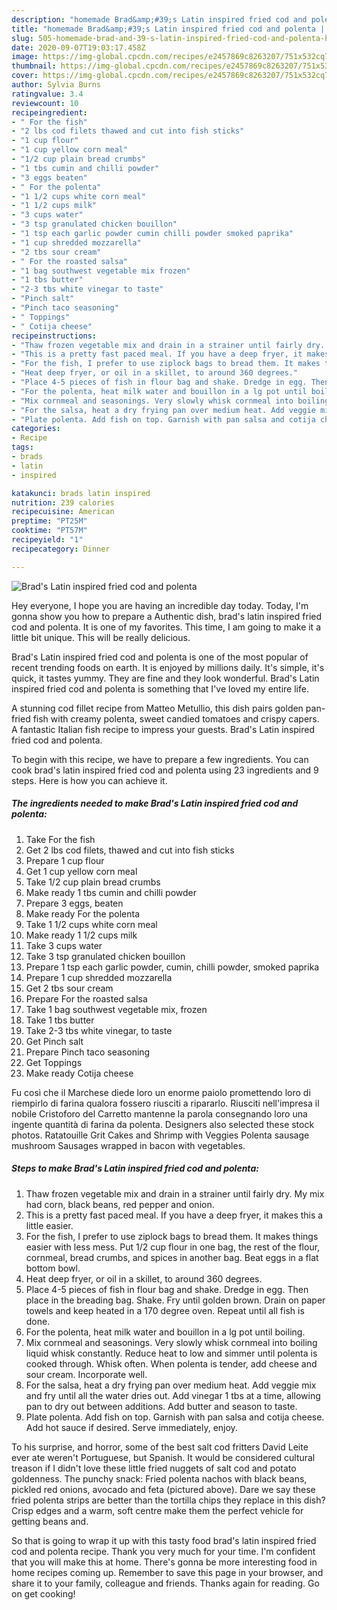 ```yaml
---
description: "homemade Brad&amp;#39;s Latin inspired fried cod and polenta | how to make homemade Brad&amp;#39;s Latin inspired fried cod and polenta"
title: "homemade Brad&amp;#39;s Latin inspired fried cod and polenta | how to make homemade Brad&amp;#39;s Latin inspired fried cod and polenta"
slug: 505-homemade-brad-and-39-s-latin-inspired-fried-cod-and-polenta-how-to-make-homemade-brad-and-39-s-latin-inspired-fried-cod-and-polenta
date: 2020-09-07T19:03:17.458Z
image: https://img-global.cpcdn.com/recipes/e2457869c8263207/751x532cq70/brads-latin-inspired-fried-cod-and-polenta-recipe-main-photo.jpg
thumbnail: https://img-global.cpcdn.com/recipes/e2457869c8263207/751x532cq70/brads-latin-inspired-fried-cod-and-polenta-recipe-main-photo.jpg
cover: https://img-global.cpcdn.com/recipes/e2457869c8263207/751x532cq70/brads-latin-inspired-fried-cod-and-polenta-recipe-main-photo.jpg
author: Sylvia Burns
ratingvalue: 3.4
reviewcount: 10
recipeingredient:
- " For the fish"
- "2 lbs cod filets thawed and cut into fish sticks"
- "1 cup flour"
- "1 cup yellow corn meal"
- "1/2 cup plain bread crumbs"
- "1 tbs cumin and chilli powder"
- "3 eggs beaten"
- " For the polenta"
- "1 1/2 cups white corn meal"
- "1 1/2 cups milk"
- "3 cups water"
- "3 tsp granulated chicken bouillon"
- "1 tsp each garlic powder cumin chilli powder smoked paprika"
- "1 cup shredded mozzarella"
- "2 tbs sour cream"
- " For the roasted salsa"
- "1 bag southwest vegetable mix frozen"
- "1 tbs butter"
- "2-3 tbs white vinegar to taste"
- "Pinch salt"
- "Pinch taco seasoning"
- " Toppings"
- " Cotija cheese"
recipeinstructions:
- "Thaw frozen vegetable mix and drain in a strainer until fairly dry. My mix had corn, black beans, red pepper and onion."
- "This is a pretty fast paced meal. If you have a deep fryer, it makes this a little easier."
- "For the fish, I prefer to use ziplock bags to bread them. It makes things easier with less mess. Put 1/2 cup flour in one bag, the rest of the flour, cornmeal, bread crumbs, and spices in another bag. Beat eggs in a flat bottom bowl."
- "Heat deep fryer, or oil in a skillet, to around 360 degrees."
- "Place 4-5 pieces of fish in flour bag and shake. Dredge in egg. Then place in the breading bag. Shake. Fry until golden brown. Drain on paper towels and keep heated in a 170 degree oven. Repeat until all fish is done."
- "For the polenta, heat milk water and bouillon in a lg pot until boiling."
- "Mix cornmeal and seasonings. Very slowly whisk cornmeal into boiling liquid whisk constantly. Reduce heat to low and simmer until polenta is cooked through. Whisk often. When polenta is tender, add cheese and sour cream. Incorporate well."
- "For the salsa, heat a dry frying pan over medium heat. Add veggie mix and fry until all the water dries out. Add vinegar 1 tbs at a time, allowing pan to dry out between additions. Add butter and season to taste."
- "Plate polenta. Add fish on top. Garnish with pan salsa and cotija cheese. Add hot sauce if desired. Serve immediately, enjoy."
categories:
- Recipe
tags:
- brads
- latin
- inspired

katakunci: brads latin inspired 
nutrition: 239 calories
recipecuisine: American
preptime: "PT25M"
cooktime: "PT57M"
recipeyield: "1"
recipecategory: Dinner

---
```



![Brad&#39;s Latin inspired fried cod and polenta](https://img-global.cpcdn.com/recipes/e2457869c8263207/751x532cq70/brads-latin-inspired-fried-cod-and-polenta-recipe-main-photo.jpg)

Hey everyone, I hope you are having an incredible day today. Today, I'm gonna show you how to prepare a Authentic dish, brad&#39;s latin inspired fried cod and polenta. It is one of my favorites. This time, I am going to make it a little bit unique. This will be really delicious.

Brad&#39;s Latin inspired fried cod and polenta is one of the most popular of recent trending foods on earth. It is enjoyed by millions daily. It's simple, it's quick, it tastes yummy. They are fine and they look wonderful. Brad&#39;s Latin inspired fried cod and polenta is something that I've loved my entire life.

A stunning cod fillet recipe from Matteo Metullio, this dish pairs golden pan-fried fish with creamy polenta, sweet candied tomatoes and crispy capers. A fantastic Italian fish recipe to impress your guests. Brad&#39;s Latin inspired fried cod and polenta.


To begin with this recipe, we have to prepare a few ingredients. You can cook brad&#39;s latin inspired fried cod and polenta using 23 ingredients and 9 steps. Here is how you can achieve it.

<!--inarticleads1-->

##### The ingredients needed to make Brad&#39;s Latin inspired fried cod and polenta:

1. Take  For the fish
1. Get 2 lbs cod filets, thawed and cut into fish sticks
1. Prepare 1 cup flour
1. Get 1 cup yellow corn meal
1. Take 1/2 cup plain bread crumbs
1. Make ready 1 tbs cumin and chilli powder
1. Prepare 3 eggs, beaten
1. Make ready  For the polenta
1. Take 1 1/2 cups white corn meal
1. Make ready 1 1/2 cups milk
1. Take 3 cups water
1. Take 3 tsp granulated chicken bouillon
1. Prepare 1 tsp each garlic powder, cumin, chilli powder, smoked paprika
1. Prepare 1 cup shredded mozzarella
1. Get 2 tbs sour cream
1. Prepare  For the roasted salsa
1. Take 1 bag southwest vegetable mix, frozen
1. Take 1 tbs butter
1. Take 2-3 tbs white vinegar, to taste
1. Get Pinch salt
1. Prepare Pinch taco seasoning
1. Get  Toppings
1. Make ready  Cotija cheese


Fu così che il Marchese diede loro un enorme paiolo promettendo loro di riempirlo di farina qualora fossero riusciti a ripararlo. Riusciti nell&#39;impresa il nobile Cristoforo del Carretto mantenne la parola consegnando loro una ingente quantità di farina da polenta. Designers also selected these stock photos. Ratatouille Grit Cakes and Shrimp with Veggies Polenta sausage mushroom Sausages wrapped in bacon with vegetables. 

<!--inarticleads2-->

##### Steps to make Brad&#39;s Latin inspired fried cod and polenta:

1. Thaw frozen vegetable mix and drain in a strainer until fairly dry. My mix had corn, black beans, red pepper and onion.
1. This is a pretty fast paced meal. If you have a deep fryer, it makes this a little easier.
1. For the fish, I prefer to use ziplock bags to bread them. It makes things easier with less mess. Put 1/2 cup flour in one bag, the rest of the flour, cornmeal, bread crumbs, and spices in another bag. Beat eggs in a flat bottom bowl.
1. Heat deep fryer, or oil in a skillet, to around 360 degrees.
1. Place 4-5 pieces of fish in flour bag and shake. Dredge in egg. Then place in the breading bag. Shake. Fry until golden brown. Drain on paper towels and keep heated in a 170 degree oven. Repeat until all fish is done.
1. For the polenta, heat milk water and bouillon in a lg pot until boiling.
1. Mix cornmeal and seasonings. Very slowly whisk cornmeal into boiling liquid whisk constantly. Reduce heat to low and simmer until polenta is cooked through. Whisk often. When polenta is tender, add cheese and sour cream. Incorporate well.
1. For the salsa, heat a dry frying pan over medium heat. Add veggie mix and fry until all the water dries out. Add vinegar 1 tbs at a time, allowing pan to dry out between additions. Add butter and season to taste.
1. Plate polenta. Add fish on top. Garnish with pan salsa and cotija cheese. Add hot sauce if desired. Serve immediately, enjoy.


To his surprise, and horror, some of the best salt cod fritters David Leite ever ate weren&#39;t Portuguese, but Spanish. It would be considered cultural treason if I didn&#39;t love these little fried nuggets of salt cod and potato goldenness. The punchy snack: Fried polenta nachos with black beans, pickled red onions, avocado and feta (pictured above). Dare we say these fried polenta strips are better than the tortilla chips they replace in this dish? Crisp edges and a warm, soft centre make them the perfect vehicle for getting beans and. 

So that is going to wrap it up with this tasty food brad&#39;s latin inspired fried cod and polenta recipe. Thank you very much for your time. I'm confident that you will make this at home. There's gonna be more interesting food in home recipes coming up. Remember to save this page in your browser, and share it to your family, colleague and friends. Thanks again for reading. Go on get cooking!
